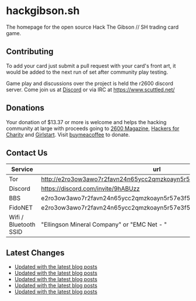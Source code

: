# hackgibson.sh
The homepage for the open source Hack The Gibson // SH trading card game.


## Contributing

To add your card just submit a pull request with your card's front art, it would be added to the next run of set after community play testing.

Game play and discussions over the project is held the r2600 discord server. Come join us at [Discord](https://discord.com/invite/9hABUzz) or via IRC at https://www.scuttled.net/


## Donations

Your donation of $13.37 or more is welcome and helps the hacking community at large with proceeds going to [2600 Magazine](https://2600.com/), [Hackers for Charity](https://hackersforcharity.org) and [Girlstart](https://girlstart.org).  Visit [buymeacoffee](https://www.buymeacoffee.com/hackgibson.sh) to donate.


## Contact Us

Service | url
-|-
Tor | http://e2ro3ow3awo7r2favn24n65ycc2qmzkoayn5r57e3f56nvjwdcgg32ad.onion
Discord | https://discord.com/invite/9hABUzz
BBS | e2ro3ow3awo7r2favn24n65ycc2qmzkoayn5r57e3f56nvjwdcgg32ad.onion:23
FidoNET | e2ro3ow3awo7r2favn24n65ycc2qmzkoayn5r57e3f56nvjwdcgg32ad.onion:24554
Wifi / Bluetooth SSID | "Ellingson Mineral Company" or "EMC Net - <fidonet address>"

## Latest Changes
<!-- BLOG-POST-LIST:START -->
- [Updated with the latest blog posts](https://github.com/DFW2600/hackgibson.sh/commit/5491b94863322631b70c155f672d711a0df24ed6)
- [Updated with the latest blog posts](https://github.com/DFW2600/hackgibson.sh/commit/14fb02c9800e2c89792eb92fe10b6e7dbc6ff079)
- [Updated with the latest blog posts](https://github.com/DFW2600/hackgibson.sh/commit/2763bf0cb3470b0f385c086b7d79eb41c47563f5)
- [Updated with the latest blog posts](https://github.com/DFW2600/hackgibson.sh/commit/5f00bfbf6c3bdd502f1d1dc1e6e2c3292dfecf3e)
- [Updated with the latest blog posts](https://github.com/DFW2600/hackgibson.sh/commit/5234c75dbd9a6bc0f54703f0cbff485069e3ad91)
<!-- BLOG-POST-LIST:END -->
